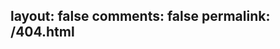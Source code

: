 layout: false 
comments: false
permalink: /404.html
---
<html>
<head>
</head>
<body>
<script type="text/javascript" src="http://www.qq.com/404/search_children.js" charset="utf-8" homePageUrl="https://linux7788.com/" homePageName="返回主页"></script>
</body>
</html>
